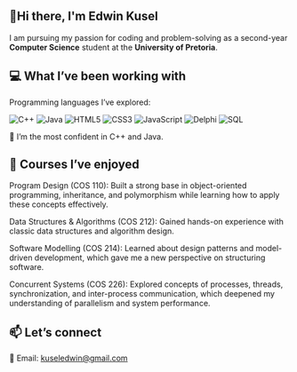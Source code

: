 ## 👋Hi there, I'm Edwin Kusel

I am pursuing my passion for coding and problem-solving as a second-year **Computer Science** student at the **University of Pretoria**.

## 💻 What I’ve been working with
Programming languages I’ve explored:

![C++](https://img.shields.io/badge/C++-00599C?style=for-the-badge&logo=cplusplus&logoColor=white)
![Java](https://img.shields.io/badge/Java-32CD32?style=for-the-badge&logo=java&logoColor=white)
![HTML5](https://img.shields.io/badge/HTML5-E34F26?style=for-the-badge&logo=html5&logoColor=white)
![CSS3](https://img.shields.io/badge/CSS3-264de4?style=for-the-badge&logo=css3&logoColor=white)
![JavaScript](https://img.shields.io/badge/JavaScript-f7e018?style=for-the-badge&logo=javascript&logoColor=black)
![Delphi](https://img.shields.io/badge/Delphi-EE1F35?style=for-the-badge&logo=delphi&logoColor=white)
![SQL](https://img.shields.io/badge/SQL-800080?style=for-the-badge&logo=postgresql&logoColor=white)

🔹 I’m the most confident in C++ and Java.

## 📘 Courses I’ve enjoyed
Program Design (COS 110): Built a strong base in object-oriented programming, inheritance, and polymorphism while learning how to apply these concepts effectively.

Data Structures & Algorithms (COS 212): Gained hands-on experience with classic data structures and algorithm design.

Software Modelling (COS 214): Learned about design patterns and model-driven development, which gave me a new perspective on structuring software.

Concurrent Systems (COS 226): Explored concepts of processes, threads, synchronization, and inter-process communication, which deepened my understanding of parallelism and system performance.

## 📫 Let’s connect
📧 Email: kuseledwin@gmail.com
